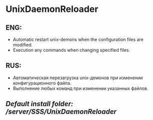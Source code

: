 # UnixDaemonReloader

## ENG:
* Automatic restart unix-demons when the configuration files are modified.
* Execution any commands when changing specified files.

## RUS:
* Автоматическая перезагрузка unix-демонов при изменении конфигурационного файла.
* Выполнение любых команд при изменении указанных файлов.

## *Default install folder: /server/SSS/UnixDaemonReloader*
